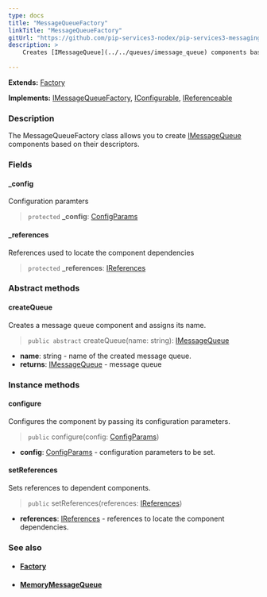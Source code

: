 ```yaml
---
type: docs
title: "MessageQueueFactory"
linkTitle: "MessageQueueFactory"
gitUrl: "https://github.com/pip-services3-nodex/pip-services3-messaging-nodex"
description: >
    Creates [IMessageQueue](../../queues/imessage_queue) components based on their descriptors.
   
---
```


**Extends:** [Factory](../../../components/build/factory)  

**Implements:** [IMessageQueueFactory](../imessage_queue_factory), [IConfigurable](../../../commons/config/iconfigurable), [IReferenceable](../../../commons/refer/ireferenceable)

### Description

The MessageQueueFactory class allows you to create [IMessageQueue](../../queues/imessage_queue) components based on their descriptors.

### Fields

<span class="hide-title-link">

#### _config
Configuration paramters

> `protected` **_config**: [ConfigParams](../../../commons/config/config_params)

#### _references
References used to locate the component dependencies
> `protected` **_references**: [IReferences](../../../commons/refer/ireferences) 

</span>

### Abstract methods

#### createQueue
Creates a message queue component and assigns its name.

> `public abstract` createQueue(name: string):  [IMessageQueue](../../queues/imessage_queue)

- **name**: string - name of the created message queue.
- **returns**: [IMessageQueue](../../queues/imessage_queue) - message queue

### Instance methods

#### configure
Configures the component by passing its configuration parameters.

> `public` configure(config: [ConfigParams](../../../commons/config/config_params))

- **config**: [ConfigParams](../../../commons/config/config_params) -  configuration parameters to be set.

#### setReferences
Sets references to dependent components.

> `public` setReferences(references: [IReferences](../../../commons/refer/ireferences))

- **references**: [IReferences](../../../commons/refer/ireferences) - references to locate the component dependencies.


### See also
- #### [Factory](../../../components/build/factory)
- #### [MemoryMessageQueue](../../queues/message_queue)
